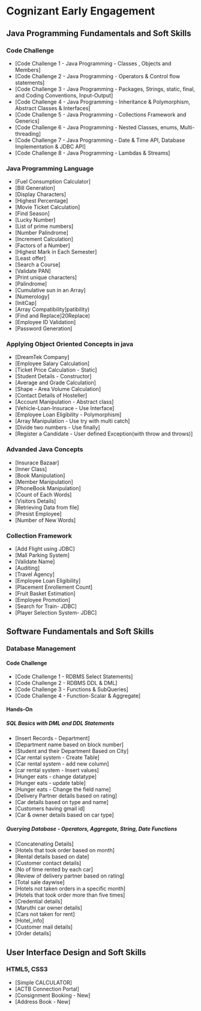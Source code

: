 # Cognizant Early Engagement

## Java Programming Fundamentals and Soft Skills

### Code Challenge 

- [Code Challenge 1 - Java Programming - Classes , Objects and Members]
- [Code Challenge 2 - Java Programming - Operators & Control flow statements]
- [Code Challenge 3 - Java Programming - Packages, Strings, static, final, and Coding Conventions, Input-Output]
- [Code Challenge 4 - Java Programming - Inheritance & Polymorphism, Abstract Classes & Interfaces]
- [Code Challenge 5 - Java Programming - Collections Framework and Generics]
- [Code Challenge 6 - Java Programming - Nested Classes, enums, Multi-threading]
- [Code Challenge 7 - Java Programming - Date & Time API, Database Implementation & JDBC API]
- [Code Challenge 8 - Java Programming - Lambdas & Streams]

### Java Programming Language

- [Fuel Consumption Calculator]
- [Bill Generation]
- [Display Characters]
- [Highest Percentage]
- [Movie Ticket Calculation]
- [Find Season]
- [Lucky Number]
- [List of prime numbers]
- [Number Palindrome]
- [Increment Calculation]
- [Factors of a Number]
- [Highest Mark in Each Semester]
- [Least offer]
- [Search a Course]
- [Validate PAN]
- [Print unique characters]
- [Palindrome]
- [Cumulative sun in an Array]
- [Numerology]
- [InitCap]
- [Array Compatibility]patibility)
- [Find and Replace]20Replace)
- [Employee ID Validation]
- [Password Generation]


### Applying Object Oriented Concepts in java

- [DreamTek Company]
- [Employee Salary Calculation]
- [Ticket Price Calculation - Static]
- [Student Details - Constructor]
- [Average and Grade Calculation]
- [Shape - Area Volume Calculation]
- [Contact Details of Hosteller]
- [Account Manipulation - Abstract class]
- [Vehicle-Loan-Insurace - Use Interface]
- [Employee Loan Eligibility - Polymorphism]
- [Array Manipulation - Use try with multi catch]
- [Divide two numbers - Use finally]
- [Register a Candidate - User defined Exception(with throw and throws)]

### Advanded Java Concepts

- [Insurace Bazaar]
- [Inner Class]
- [Book Manipulation]
- [Member Manipulation]
- [PhoneBook Manipulation]
- [Count of Each Words]
- [Visitors Details]
- [Retrieving Data from file]
- [Presist Employee]
- [Number of New Words]

### Collection Framework

- [Add Flight using JDBC]
- [Mall Parking System]
- [Validate Name]
-  [Auditing]
- [Travel Agency]
- [Employee Loan Eligibility]
- [Placement Enrollement Count]
- [Fruit Basket Estimation]
- [Employee Promotion]
- [Search for Train- JDBC]
- [Player Selection System- JDBC]

## Software Fundamentals and Soft Skills

### Database Management

#### Code Challenge

- [Code Challenge 1 - RDBMS Select Statements]
- [Code Challenge 2 - RDBMS DDL & DML]
- [Code Challenge 3 - Functions & SubQueries]
- [Code Challenge 4 - Function-Scalar & Aggregate]

#### Hands-On

##### SQL Basics with DML and DDL Statements

- [Insert Records - Department]
- [Department name based on block number]
- [Student and their Department Based on City]
- [Car rental system - Create Table]
- [Car rental system - add new column]
- [car rental system - Insert values]
- [Hunger eats - change datatype]
- [Hunger eats - update table]
- [Hunger eats - Change the field name]
- [Delivery Partner details based on rating]
- [Car details based on type and name]
- [Customers having gmail id]
- [Car & owner details based on car type]

##### Querying Database - Operators, Aggregate, String, Date Functions

- [Concatenating Details]
- [Hotels that took order based on month]
- [Rental details based on date]
- [Customer contact details]
- [No of time rented by each car]
- [Review of delivery partner based on rating]
- [Total sale daywise]
- [Hotels not taken orders in a specific month]
- [Hotels that took order more than five times]
- [Credential details]
- [Maruthi car owner details]
- [Cars not taken for rent]
- [Hotel_info]
- [Customer mail details]
- [Order details]

## User Interface Design and Soft Skills

### HTML5, CSS3

- [Simple CALCULATOR]
- [ACTB Connection Portal]
- [Consignment Booking - New]
- [Address Book - New]
